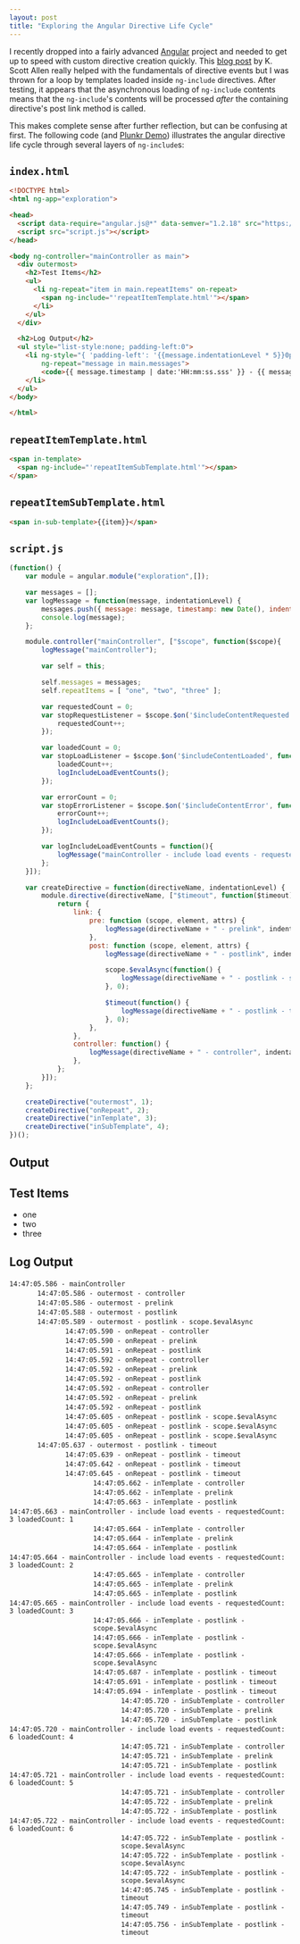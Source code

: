 ```yaml
---
layout: post
title: "Exploring the Angular Directive Life Cycle"
---
```


I recently dropped into a fairly advanced [Angular](http://www.angularjs.org) project and needed to get up to speed with custom directive creation quickly.  This [blog post](http://odetocode.com/blogs/scott/archive/2014/05/28/compile-pre-and-post-linking-in-angularjs.aspx) by K. Scott Allen really helped with the fundamentals of directive events but I was thrown for a loop by templates loaded inside `ng-include` directives.  After testing, it appears that the asynchronous loading of `ng-include` contents means that the `ng-include`'s contents will be processed _after_ the containing directive's post link method is called.

This makes complete sense after further reflection, but can be confusing at first.  The following code (and [Plunkr Demo](http://plnkr.co/edit/9tgzh9vEJOpb1OHMPg0B?p=preview)) illustrates the angular directive life cycle through several layers of `ng-include`s:


## `index.html`
```html
<!DOCTYPE html>
<html ng-app="exploration">

<head>
  <script data-require="angular.js@*" data-semver="1.2.18" src="https://code.angularjs.org/1.2.18/angular.js"></script>
  <script src="script.js"></script>
</head>

<body ng-controller="mainController as main">
  <div outermost>
    <h2>Test Items</h2>
    <ul>
      <li ng-repeat="item in main.repeatItems" on-repeat>
        <span ng-include="'repeatItemTemplate.html'"></span>
      </li>
    </ul>
  </div>

  <h2>Log Output</h2>
  <ul style="list-style:none; padding-left:0">
    <li ng-style="{ 'padding-left': '{{message.indentationLevel * 5}}0px'}"
        ng-repeat="message in main.messages">
        <code>{{ message.timestamp | date:'HH:mm:ss.sss' }} - {{ message.message }}</code>
    </li>
  </ul>
</body>

</html> 
```

## `repeatItemTemplate.html`
```html
<span in-template>
  <span ng-include="'repeatItemSubTemplate.html'"></span>
</span>
```

## `repeatItemSubTemplate.html`
```html
<span in-sub-template>{{item}}</span>
```

## `script.js`
```javascript
(function() {
    var module = angular.module("exploration",[]);

    var messages = [];
    var logMessage = function(message, indentationLevel) {
        messages.push({ message: message, timestamp: new Date(), indentationLevel: indentationLevel });
        console.log(message);
    };

    module.controller("mainController", ["$scope", function($scope){
        logMessage("mainController");

        var self = this;

        self.messages = messages;
        self.repeatItems = [ "one", "two", "three" ];

        var requestedCount = 0;
        var stopRequestListener = $scope.$on('$includeContentRequested', function () {
            requestedCount++;
        });

        var loadedCount = 0;
        var stopLoadListener = $scope.$on('$includeContentLoaded', function () {
            loadedCount++;
            logIncludeLoadEventCounts();
        });

        var errorCount = 0;
        var stopErrorListener = $scope.$on('$includeContentError', function () {
            errorCount++;
            logIncludeLoadEventCounts();
        });

        var logIncludeLoadEventCounts = function(){
            logMessage("mainController - include load events - requestedCount: " + requestedCount + " loadedCount: " + loadedCount);
        };
    }]);

    var createDirective = function(directiveName, indentationLevel) {
        module.directive(directiveName, ["$timeout", function($timeout){
            return {
                link: {
                    pre: function (scope, element, attrs) {
                        logMessage(directiveName + " - prelink", indentationLevel);
                    },
                    post: function (scope, element, attrs) {
                        logMessage(directiveName + " - postlink", indentationLevel);

                        scope.$evalAsync(function() {
                            logMessage(directiveName + " - postlink - scope.$evalAsync", indentationLevel);
                        }, 0);

                        $timeout(function() {
                            logMessage(directiveName + " - postlink - timeout", indentationLevel);
                        }, 0);
                    },
                },
                controller: function() {
                    logMessage(directiveName + " - controller", indentationLevel);
                },
            };
        }]);
    };

    createDirective("outermost", 1);
    createDirective("onRepeat", 2);
    createDirective("inTemplate", 3);
    createDirective("inSubTemplate", 4);
})();
```

## Output
<div class="well">
  <div outermost="">
    <h2>Test Items</h2>
    <ul>
      <!-- ngRepeat: item in main.repeatItems --><li ng-repeat="item in main.repeatItems" on-repeat="" class="ng-scope">
        <!-- ngInclude: 'repeatItemTemplate.html' --><span ng-include="'repeatItemTemplate.html'" class="ng-scope"><span in-template="" class="ng-scope">
  <!-- ngInclude: 'repeatItemSubTemplate.html' --><span ng-include="'repeatItemSubTemplate.html'" class="ng-scope"><span in-sub-template="" class="ng-binding ng-scope">one</span></span>
</span></span>
      </li><!-- end ngRepeat: item in main.repeatItems --><li ng-repeat="item in main.repeatItems" on-repeat="" class="ng-scope">
        <!-- ngInclude: 'repeatItemTemplate.html' --><span ng-include="'repeatItemTemplate.html'" class="ng-scope"><span in-template="" class="ng-scope">
  <!-- ngInclude: 'repeatItemSubTemplate.html' --><span ng-include="'repeatItemSubTemplate.html'" class="ng-scope"><span in-sub-template="" class="ng-binding ng-scope">two</span></span>
</span></span>
      </li><!-- end ngRepeat: item in main.repeatItems --><li ng-repeat="item in main.repeatItems" on-repeat="" class="ng-scope">
        <!-- ngInclude: 'repeatItemTemplate.html' --><span ng-include="'repeatItemTemplate.html'" class="ng-scope"><span in-template="" class="ng-scope">
  <!-- ngInclude: 'repeatItemSubTemplate.html' --><span ng-include="'repeatItemSubTemplate.html'" class="ng-scope"><span in-sub-template="" class="ng-binding ng-scope">three</span></span>
</span></span>
      </li><!-- end ngRepeat: item in main.repeatItems -->
    </ul>
  </div>

  <h2>Log Output</h2>
  <ul style="list-style:none; padding-left:0">
    <!-- ngRepeat: message in main.messages --><li ng-style="{ 'padding-left': 'NaN0px'}" ng-repeat="message in main.messages" class="ng-scope">
        <code class="ng-binding">14:47:05.586 - mainController</code>
    </li><!-- end ngRepeat: message in main.messages --><li ng-style="{ 'padding-left': '50px'}" ng-repeat="message in main.messages" class="ng-scope" style="padding-left: 50px;">
        <code class="ng-binding">14:47:05.586 - outermost - controller</code>
    </li><!-- end ngRepeat: message in main.messages --><li ng-style="{ 'padding-left': '50px'}" ng-repeat="message in main.messages" class="ng-scope" style="padding-left: 50px;">
        <code class="ng-binding">14:47:05.586 - outermost - prelink</code>
    </li><!-- end ngRepeat: message in main.messages --><li ng-style="{ 'padding-left': '50px'}" ng-repeat="message in main.messages" class="ng-scope" style="padding-left: 50px;">
        <code class="ng-binding">14:47:05.588 - outermost - postlink</code>
    </li><!-- end ngRepeat: message in main.messages --><li ng-style="{ 'padding-left': '50px'}" ng-repeat="message in main.messages" class="ng-scope" style="padding-left: 50px;">
        <code class="ng-binding">14:47:05.589 - outermost - postlink - scope.$evalAsync</code>
    </li><!-- end ngRepeat: message in main.messages --><li ng-style="{ 'padding-left': '100px'}" ng-repeat="message in main.messages" class="ng-scope" style="padding-left: 100px;">
        <code class="ng-binding">14:47:05.590 - onRepeat - controller</code>
    </li><!-- end ngRepeat: message in main.messages --><li ng-style="{ 'padding-left': '100px'}" ng-repeat="message in main.messages" class="ng-scope" style="padding-left: 100px;">
        <code class="ng-binding">14:47:05.590 - onRepeat - prelink</code>
    </li><!-- end ngRepeat: message in main.messages --><li ng-style="{ 'padding-left': '100px'}" ng-repeat="message in main.messages" class="ng-scope" style="padding-left: 100px;">
        <code class="ng-binding">14:47:05.591 - onRepeat - postlink</code>
    </li><!-- end ngRepeat: message in main.messages --><li ng-style="{ 'padding-left': '100px'}" ng-repeat="message in main.messages" class="ng-scope" style="padding-left: 100px;">
        <code class="ng-binding">14:47:05.592 - onRepeat - controller</code>
    </li><!-- end ngRepeat: message in main.messages --><li ng-style="{ 'padding-left': '100px'}" ng-repeat="message in main.messages" class="ng-scope" style="padding-left: 100px;">
        <code class="ng-binding">14:47:05.592 - onRepeat - prelink</code>
    </li><!-- end ngRepeat: message in main.messages --><li ng-style="{ 'padding-left': '100px'}" ng-repeat="message in main.messages" class="ng-scope" style="padding-left: 100px;">
        <code class="ng-binding">14:47:05.592 - onRepeat - postlink</code>
    </li><!-- end ngRepeat: message in main.messages --><li ng-style="{ 'padding-left': '100px'}" ng-repeat="message in main.messages" class="ng-scope" style="padding-left: 100px;">
        <code class="ng-binding">14:47:05.592 - onRepeat - controller</code>
    </li><!-- end ngRepeat: message in main.messages --><li ng-style="{ 'padding-left': '100px'}" ng-repeat="message in main.messages" class="ng-scope" style="padding-left: 100px;">
        <code class="ng-binding">14:47:05.592 - onRepeat - prelink</code>
    </li><!-- end ngRepeat: message in main.messages --><li ng-style="{ 'padding-left': '100px'}" ng-repeat="message in main.messages" class="ng-scope" style="padding-left: 100px;">
        <code class="ng-binding">14:47:05.592 - onRepeat - postlink</code>
    </li><!-- end ngRepeat: message in main.messages --><li ng-style="{ 'padding-left': '100px'}" ng-repeat="message in main.messages" class="ng-scope" style="padding-left: 100px;">
        <code class="ng-binding">14:47:05.605 - onRepeat - postlink - scope.$evalAsync</code>
    </li><!-- end ngRepeat: message in main.messages --><li ng-style="{ 'padding-left': '100px'}" ng-repeat="message in main.messages" class="ng-scope" style="padding-left: 100px;">
        <code class="ng-binding">14:47:05.605 - onRepeat - postlink - scope.$evalAsync</code>
    </li><!-- end ngRepeat: message in main.messages --><li ng-style="{ 'padding-left': '100px'}" ng-repeat="message in main.messages" class="ng-scope" style="padding-left: 100px;">
        <code class="ng-binding">14:47:05.605 - onRepeat - postlink - scope.$evalAsync</code>
    </li><!-- end ngRepeat: message in main.messages --><li ng-style="{ 'padding-left': '50px'}" ng-repeat="message in main.messages" class="ng-scope" style="padding-left: 50px;">
        <code class="ng-binding">14:47:05.637 - outermost - postlink - timeout</code>
    </li><!-- end ngRepeat: message in main.messages --><li ng-style="{ 'padding-left': '100px'}" ng-repeat="message in main.messages" class="ng-scope" style="padding-left: 100px;">
        <code class="ng-binding">14:47:05.639 - onRepeat - postlink - timeout</code>
    </li><!-- end ngRepeat: message in main.messages --><li ng-style="{ 'padding-left': '100px'}" ng-repeat="message in main.messages" class="ng-scope" style="padding-left: 100px;">
        <code class="ng-binding">14:47:05.642 - onRepeat - postlink - timeout</code>
    </li><!-- end ngRepeat: message in main.messages --><li ng-style="{ 'padding-left': '100px'}" ng-repeat="message in main.messages" class="ng-scope" style="padding-left: 100px;">
        <code class="ng-binding">14:47:05.645 - onRepeat - postlink - timeout</code>
    </li><!-- end ngRepeat: message in main.messages --><li ng-style="{ 'padding-left': '150px'}" ng-repeat="message in main.messages" class="ng-scope" style="padding-left: 150px;">
        <code class="ng-binding">14:47:05.662 - inTemplate - controller</code>
    </li><!-- end ngRepeat: message in main.messages --><li ng-style="{ 'padding-left': '150px'}" ng-repeat="message in main.messages" class="ng-scope" style="padding-left: 150px;">
        <code class="ng-binding">14:47:05.662 - inTemplate - prelink</code>
    </li><!-- end ngRepeat: message in main.messages --><li ng-style="{ 'padding-left': '150px'}" ng-repeat="message in main.messages" class="ng-scope" style="padding-left: 150px;">
        <code class="ng-binding">14:47:05.663 - inTemplate - postlink</code>
    </li><!-- end ngRepeat: message in main.messages --><li ng-style="{ 'padding-left': 'NaN0px'}" ng-repeat="message in main.messages" class="ng-scope">
        <code class="ng-binding">14:47:05.663 - mainController - include load events - requestedCount: 3 loadedCount: 1</code>
    </li><!-- end ngRepeat: message in main.messages --><li ng-style="{ 'padding-left': '150px'}" ng-repeat="message in main.messages" class="ng-scope" style="padding-left: 150px;">
        <code class="ng-binding">14:47:05.664 - inTemplate - controller</code>
    </li><!-- end ngRepeat: message in main.messages --><li ng-style="{ 'padding-left': '150px'}" ng-repeat="message in main.messages" class="ng-scope" style="padding-left: 150px;">
        <code class="ng-binding">14:47:05.664 - inTemplate - prelink</code>
    </li><!-- end ngRepeat: message in main.messages --><li ng-style="{ 'padding-left': '150px'}" ng-repeat="message in main.messages" class="ng-scope" style="padding-left: 150px;">
        <code class="ng-binding">14:47:05.664 - inTemplate - postlink</code>
    </li><!-- end ngRepeat: message in main.messages --><li ng-style="{ 'padding-left': 'NaN0px'}" ng-repeat="message in main.messages" class="ng-scope">
        <code class="ng-binding">14:47:05.664 - mainController - include load events - requestedCount: 3 loadedCount: 2</code>
    </li><!-- end ngRepeat: message in main.messages --><li ng-style="{ 'padding-left': '150px'}" ng-repeat="message in main.messages" class="ng-scope" style="padding-left: 150px;">
        <code class="ng-binding">14:47:05.665 - inTemplate - controller</code>
    </li><!-- end ngRepeat: message in main.messages --><li ng-style="{ 'padding-left': '150px'}" ng-repeat="message in main.messages" class="ng-scope" style="padding-left: 150px;">
        <code class="ng-binding">14:47:05.665 - inTemplate - prelink</code>
    </li><!-- end ngRepeat: message in main.messages --><li ng-style="{ 'padding-left': '150px'}" ng-repeat="message in main.messages" class="ng-scope" style="padding-left: 150px;">
        <code class="ng-binding">14:47:05.665 - inTemplate - postlink</code>
    </li><!-- end ngRepeat: message in main.messages --><li ng-style="{ 'padding-left': 'NaN0px'}" ng-repeat="message in main.messages" class="ng-scope">
        <code class="ng-binding">14:47:05.665 - mainController - include load events - requestedCount: 3 loadedCount: 3</code>
    </li><!-- end ngRepeat: message in main.messages --><li ng-style="{ 'padding-left': '150px'}" ng-repeat="message in main.messages" class="ng-scope" style="padding-left: 150px;">
        <code class="ng-binding">14:47:05.666 - inTemplate - postlink - scope.$evalAsync</code>
    </li><!-- end ngRepeat: message in main.messages --><li ng-style="{ 'padding-left': '150px'}" ng-repeat="message in main.messages" class="ng-scope" style="padding-left: 150px;">
        <code class="ng-binding">14:47:05.666 - inTemplate - postlink - scope.$evalAsync</code>
    </li><!-- end ngRepeat: message in main.messages --><li ng-style="{ 'padding-left': '150px'}" ng-repeat="message in main.messages" class="ng-scope" style="padding-left: 150px;">
        <code class="ng-binding">14:47:05.666 - inTemplate - postlink - scope.$evalAsync</code>
    </li><!-- end ngRepeat: message in main.messages --><li ng-style="{ 'padding-left': '150px'}" ng-repeat="message in main.messages" class="ng-scope" style="padding-left: 150px;">
        <code class="ng-binding">14:47:05.687 - inTemplate - postlink - timeout</code>
    </li><!-- end ngRepeat: message in main.messages --><li ng-style="{ 'padding-left': '150px'}" ng-repeat="message in main.messages" class="ng-scope" style="padding-left: 150px;">
        <code class="ng-binding">14:47:05.691 - inTemplate - postlink - timeout</code>
    </li><!-- end ngRepeat: message in main.messages --><li ng-style="{ 'padding-left': '150px'}" ng-repeat="message in main.messages" class="ng-scope" style="padding-left: 150px;">
        <code class="ng-binding">14:47:05.694 - inTemplate - postlink - timeout</code>
    </li><!-- end ngRepeat: message in main.messages --><li ng-style="{ 'padding-left': '200px'}" ng-repeat="message in main.messages" class="ng-scope" style="padding-left: 200px;">
        <code class="ng-binding">14:47:05.720 - inSubTemplate - controller</code>
    </li><!-- end ngRepeat: message in main.messages --><li ng-style="{ 'padding-left': '200px'}" ng-repeat="message in main.messages" class="ng-scope" style="padding-left: 200px;">
        <code class="ng-binding">14:47:05.720 - inSubTemplate - prelink</code>
    </li><!-- end ngRepeat: message in main.messages --><li ng-style="{ 'padding-left': '200px'}" ng-repeat="message in main.messages" class="ng-scope" style="padding-left: 200px;">
        <code class="ng-binding">14:47:05.720 - inSubTemplate - postlink</code>
    </li><!-- end ngRepeat: message in main.messages --><li ng-style="{ 'padding-left': 'NaN0px'}" ng-repeat="message in main.messages" class="ng-scope">
        <code class="ng-binding">14:47:05.720 - mainController - include load events - requestedCount: 6 loadedCount: 4</code>
    </li><!-- end ngRepeat: message in main.messages --><li ng-style="{ 'padding-left': '200px'}" ng-repeat="message in main.messages" class="ng-scope" style="padding-left: 200px;">
        <code class="ng-binding">14:47:05.721 - inSubTemplate - controller</code>
    </li><!-- end ngRepeat: message in main.messages --><li ng-style="{ 'padding-left': '200px'}" ng-repeat="message in main.messages" class="ng-scope" style="padding-left: 200px;">
        <code class="ng-binding">14:47:05.721 - inSubTemplate - prelink</code>
    </li><!-- end ngRepeat: message in main.messages --><li ng-style="{ 'padding-left': '200px'}" ng-repeat="message in main.messages" class="ng-scope" style="padding-left: 200px;">
        <code class="ng-binding">14:47:05.721 - inSubTemplate - postlink</code>
    </li><!-- end ngRepeat: message in main.messages --><li ng-style="{ 'padding-left': 'NaN0px'}" ng-repeat="message in main.messages" class="ng-scope">
        <code class="ng-binding">14:47:05.721 - mainController - include load events - requestedCount: 6 loadedCount: 5</code>
    </li><!-- end ngRepeat: message in main.messages --><li ng-style="{ 'padding-left': '200px'}" ng-repeat="message in main.messages" class="ng-scope" style="padding-left: 200px;">
        <code class="ng-binding">14:47:05.721 - inSubTemplate - controller</code>
    </li><!-- end ngRepeat: message in main.messages --><li ng-style="{ 'padding-left': '200px'}" ng-repeat="message in main.messages" class="ng-scope" style="padding-left: 200px;">
        <code class="ng-binding">14:47:05.722 - inSubTemplate - prelink</code>
    </li><!-- end ngRepeat: message in main.messages --><li ng-style="{ 'padding-left': '200px'}" ng-repeat="message in main.messages" class="ng-scope" style="padding-left: 200px;">
        <code class="ng-binding">14:47:05.722 - inSubTemplate - postlink</code>
    </li><!-- end ngRepeat: message in main.messages --><li ng-style="{ 'padding-left': 'NaN0px'}" ng-repeat="message in main.messages" class="ng-scope">
        <code class="ng-binding">14:47:05.722 - mainController - include load events - requestedCount: 6 loadedCount: 6</code>
    </li><!-- end ngRepeat: message in main.messages --><li ng-style="{ 'padding-left': '200px'}" ng-repeat="message in main.messages" class="ng-scope" style="padding-left: 200px;">
        <code class="ng-binding">14:47:05.722 - inSubTemplate - postlink - scope.$evalAsync</code>
    </li><!-- end ngRepeat: message in main.messages --><li ng-style="{ 'padding-left': '200px'}" ng-repeat="message in main.messages" class="ng-scope" style="padding-left: 200px;">
        <code class="ng-binding">14:47:05.722 - inSubTemplate - postlink - scope.$evalAsync</code>
    </li><!-- end ngRepeat: message in main.messages --><li ng-style="{ 'padding-left': '200px'}" ng-repeat="message in main.messages" class="ng-scope" style="padding-left: 200px;">
        <code class="ng-binding">14:47:05.722 - inSubTemplate - postlink - scope.$evalAsync</code>
    </li><!-- end ngRepeat: message in main.messages --><li ng-style="{ 'padding-left': '200px'}" ng-repeat="message in main.messages" class="ng-scope" style="padding-left: 200px;">
        <code class="ng-binding">14:47:05.745 - inSubTemplate - postlink - timeout</code>
    </li><!-- end ngRepeat: message in main.messages --><li ng-style="{ 'padding-left': '200px'}" ng-repeat="message in main.messages" class="ng-scope" style="padding-left: 200px;">
        <code class="ng-binding">14:47:05.749 - inSubTemplate - postlink - timeout</code>
    </li><!-- end ngRepeat: message in main.messages --><li ng-style="{ 'padding-left': '200px'}" ng-repeat="message in main.messages" class="ng-scope" style="padding-left: 200px;">
        <code class="ng-binding">14:47:05.756 - inSubTemplate - postlink - timeout</code>
    </li><!-- end ngRepeat: message in main.messages -->
  </ul>
</div>
